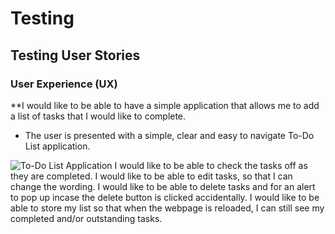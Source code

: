 # Testing

## Testing User Stories 
### User Experience (UX)

**I would like to be able to have a simple application that allows me to add a list of tasks that I would like to complete.
- The user is presented with a simple, clear and easy to navigate To-Do List application.

![To-Do List Application]()
I would like to be able to check the tasks off as they are completed.
I would like to be able to edit tasks, so that I can change the wording.
I would like to be able to delete tasks and for an alert to pop up incase the delete button is clicked accidentally.
I would like to be able to store my list so that when the webpage is reloaded, I can still see my completed and/or outstanding tasks.